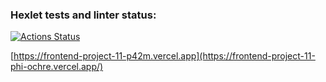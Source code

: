 ### Hexlet tests and linter status:

[![Actions Status](https://github.com/asfiks/frontend-project-11/workflows/hexlet-check/badge.svg)](https://github.com/asfiks/frontend-project-11/actions)

[https://frontend-project-11-p42m.vercel.app](https://frontend-project-11-phi-ochre.vercel.app/)
